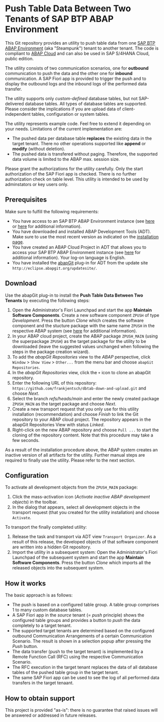 # Push Table Data Between Two Tenants of SAP BTP ABAP Environment
This Git repository provides an utility to push table data from one [SAP BTP ABAP Environment](https://community.sap.com/topics/btp-abap-environment)  (aka "Steampunk") tenant to another tenant. The code is compliant to [ABAP Cloud](https://community.sap.com/topics/abap) and can also be used in SAP S/4HANA Cloud, public edition.

The utility consists of two communication scenarios, one for **outbound** communication to push the data and the other one for **inbound** communication. A SAP Fiori app is provided to trigger the push and to display the outbound logs and the inbound logs of the performed data transfer.

The utility supports only *custom-defined* database tables, but not SAP-delivered database tables. All types of database tables are supported. Please consider the implications if you are upload data of client-independent tables, configuration or system tables.

The utility represents example code. Feel free to extend it depending on your needs. Limitations of the current implementation are:
* The pushed data per database table **replaces** the existing data in the target tenant. There no other operations supported like **append** or **modify** (without deletion).
* The pushed data is transfered without paging. Therefore, the supported data volume is limited to the ABAP max. session size.

Please grant the authorizations for the utility carefully. Only the start authorization of the SAP Fiori app is checked. There is no further authorization check on table level. This utility is intended to be used by adminstators or key users only.

## Prerequisites
Make sure to fulfill the following requirements:
* You have access to an SAP BTP ABAP Environment instance (see [here](https://discovery-center.cloud.sap/serviceCatalog/abap-environment?region=all) or [here](https://help.sap.com/docs/sap-btp-abap-environment) for additional information).
* You have downloaded and installed ABAP Development Tools (ADT). Make sure to use the most recent version as indicated on the [installation page](https://tools.hana.ondemand.com/#abap). 
* You have created an ABAP Cloud Project in ADT that allows you to access your SAP BTP ABAP Environment instance (see [here](https://help.sap.com/docs/abap-cloud/abap-development-tools-user-guide/creating-abap-cloud-project) for additional information). Your log-on language is English.
* You have installed the [abapGit](https://github.com/abapGit/eclipse.abapgit.org) plug-in for ADT from the update site `http://eclipse.abapgit.org/updatesite/`.

## Download
Use the abapGit plug-in to install the **Push Table Data Between Two Tenants** by executing the following steps:
1. Open the Administrator's Fiori Launchpad and start the app **Maintain Software Components**. Create a new software component `ZPUSH` of type *Development*. Press the button *Clone* which creates the software component and the stucture package with the same name `ZPUSH` in the respective ABAP system (see [here](https://help.sap.com/docs/sap-btp-abap-environment/abap-environment/how-to-create-software-components) for additional information).
2. In your ABAP cloud project, create the ABAP package `ZPUSH_MAIN` (using the superpackage `ZPUSH`) as the target package for the utility to be downloaded (leave the suggested values unchanged when following the steps in the package creation wizard).
3. To add the <em>abapGit Repositories</em> view to the <em>ABAP</em> perspective, click `Window` > `Show View` > `Other...` from the menu bar and choose `abapGit Repositories`.
4. In the <em>abapGit Repositories</em> view, click the `+` icon to clone an abapGit repository.
5. Enter the following URL of this repository: `https://github.com/frankjentsch/dbtab-down-and-upload.git` and choose <em>Next</em>.
6. Select the branch <em>refs/heads/main</em> and enter the newly created package `ZPUSH_MAIN` as the target package and choose <em>Next</em>.
7. Create a new transport request that you only use for this utility installation (recommendation) and choose <em>Finish</em> to link the Git repository to your ABAP cloud project. The repository appears in the abapGit Repositories View with status <em>Linked</em>.
8. Right-click on the new ABAP repository and choose `Pull ...` to start the cloning of the repository content. Note that this procedure may take a few seconds. 

As a result of the installation procedure above, the ABAP system creates an inactive version of all artifacts for the utility. Further manual steps are required to finally use the utility. Please refer to the next section.

## Configuration

To activate all development objects from the `ZPUSH_MAIN` package: 
1. Click the mass-activation icon (<em>Activate inactive ABAP development objects</em>) in the toolbar.  
2. In the dialog that appears, select all development objects in the transport request (that you created for the utility installation) and choose `Activate`.

To transport the finally completed utility:
1. Release the task and transport via ADT view `Transport Organizer`. As a result of this release, the developed objects of that software component are written into a hidden Git repository.
2. Import the utility in a subsequent system: Open the Administrator's Fiori Launchpad of the subsequent system and start the app **Maintain Software Components**. Press the button *Clone* which imports all the released objects into the subsequent system.

## How it works

The basic approach is as follows:
* The push is based on a configured table group. A table group comprises 1 to many custom database tables.
* A SAP Fiori app in the *source* tenant (= *push* principle) shows the configured table groups and provides a button to *push* the data completely to a target tenant.
* The supported target tenants are determined based on the configured outbound Communication Arrangements of a certain Communication Scenario. The result is shown in a selection popup after pressing the *Push* button.
* The data transfer (push to the target tenant) is implemented by a Remote Function Call (RFC) using the respective Communication Scenario.
* The RFC execution in the target tenant replaces the data of all database tables of the pushed table group in the target tenant.
* The same SAP Fiori app can be used to see the log of all performed data transfers in the target tenaant.

## How to obtain support
This project is provided "as-is": there is no guarantee that raised issues will be answered or addressed in future releases.


